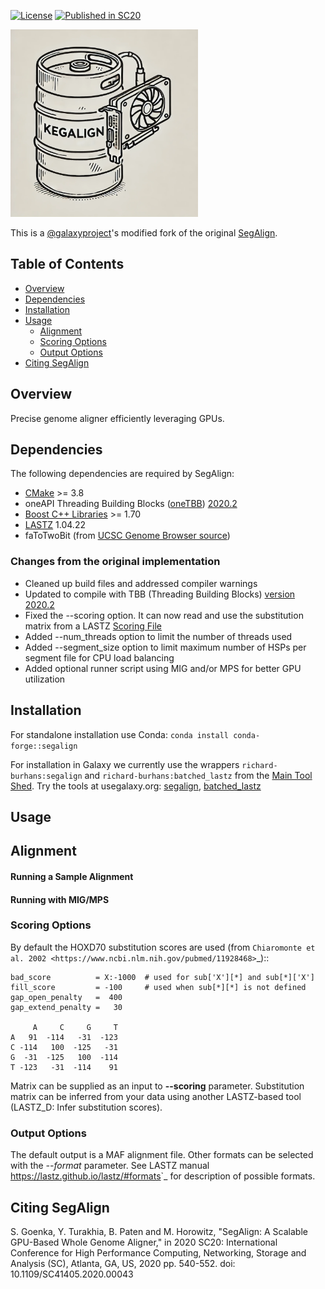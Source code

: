 [license-badge]: https://img.shields.io/badge/License-MIT-yellow.svg 
[license-link]: https://opensource.org/licenses/MIT

[![License][license-badge]][license-link]
[![Published in SC20](https://img.shields.io/badge/published%20in-SC20-blue.svg)](https://doi.ieeecomputersociety.org/10.1109/SC41405.2020.00043)

<img src="kegalign_logo.webp" width="300">

This is a [@galaxyproject](https://github.com/galaxyproject)'s modified fork of the original [SegAlign](https://github.com/gsneha26/SegAlign). 

## Table of Contents

- [Overview](#overview)
- [Dependencies](#dependencies)
- [Installation](#installation)
- [Usage](#usage)
  - [Alignment](#alignment)
  - [Scoring Options](#scoring)
  - [Output Options](#output)
- [Citing SegAlign](#cite_segalign)

## <a name="overview"></a> Overview

Precise genome aligner efficiently leveraging GPUs.

## <a name="dependencies"></a> Dependencies
The following dependencies are required by SegAlign:

  * [CMake](https://cmake.org/) >= 3.8
  * oneAPI Threading Building Blocks ([oneTBB](https://oneapi-src.github.io/oneTBB/)) [2020.2](https://github.com/oneapi-src/oneTBB/releases/tag/v2020.2)
  * [Boost C++ Libraries](https://www.boost.org/) >= 1.70
  * [LASTZ](https://github.com/lastz/lastz) 1.04.22
  * faToTwoBit (from [UCSC Genome Browser source](https://github.com/ucscGenomeBrowser/kent))

### <a name="changes"></a> Changes from the original implementation

- Cleaned up build files and addressed compiler warnings
- Updated to compile with TBB (Threading Building Blocks) [version 2020.2](https://github.com/oneapi-src/oneTBB/releases/tag/v2020.2)
- Fixed the --scoring option. It can now read and use the substitution matrix from a LASTZ [Scoring File](https://lastz.github.io/lastz/#fmt_scoring)
- Added --num_threads option to limit the number of threads used
- Added --segment_size option to limit maximum number of HSPs per segment file for CPU load balancing
- Added optional runner script using MIG and/or MPS for better GPU utilization

## <a name="installation"></a> Installation

For standalone installation use Conda: `conda install conda-forge::segalign`

For installation in Galaxy we currently use the wrappers `richard-burhans:segalign` and `richard-burhans:batched_lastz` from the [Main Tool Shed](https://toolshed.g2.bx.psu.edu/).
Try the tools at usegalaxy.org: [segalign](https://usegalaxy.org/root?tool_id=toolshed.g2.bx.psu.edu/repos/richard-burhans/segalign/segalign/), [batched_lastz](https://usegalaxy.org/root?tool_id=toolshed.g2.bx.psu.edu/repos/richard-burhans/batched_lastz/batched_lastz/)

## <a name="usage"></a> Usage

## <a name="alignment"></a> Alignment

#### Running a Sample Alignment

#### Running with MIG/MPS

### <a name="scoring"></a>Scoring Options

By default the HOXD70 substitution scores are used (from `Chiaromonte et al. 2002 <https://www.ncbi.nlm.nih.gov/pubmed/11928468>`_)::

    bad_score          = X:-1000  # used for sub['X'][*] and sub[*]['X']
    fill_score         = -100     # used when sub[*][*] is not defined
    gap_open_penalty   =  400
    gap_extend_penalty =   30

         A     C     G     T
    A   91  -114   -31  -123
    C -114   100  -125   -31
    G  -31  -125   100  -114
    T -123   -31  -114    91

Matrix can be supplied as an input to **--scoring** parameter. Substitution matrix can be inferred from your data using another LASTZ-based tool (LASTZ_D: Infer substitution scores).

### <a name="output"></a>Output Options

The default output is a MAF alignment file. Other formats can be selected with the *--format* parameter.  See LASTZ manual <https://lastz.github.io/lastz/#formats>`_ for description of possible formats.

## <a name="cite_segalign"></a> Citing SegAlign

S. Goenka, Y. Turakhia, B. Paten and M. Horowitz,  "SegAlign: A Scalable GPU-Based Whole Genome Aligner," in 2020 SC20: International Conference for High Performance Computing, Networking, Storage and Analysis (SC), Atlanta, GA, US, 2020 pp. 540-552. doi: 10.1109/SC41405.2020.00043

